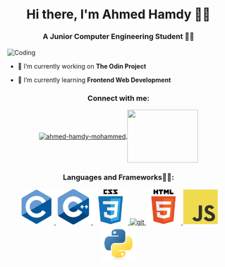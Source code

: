 
<h1 align="center">Hi there, I'm Ahmed Hamdy 👋🤖</h1>

<h3 align="center">A Junior Computer Engineering Student 👩‍💻</h3>

<img align="center" alt="Coding" width="400" src="https://gifdb.com/images/high/hacker-flint-lockwood-x8rmhnzorw4lcrp6.gif">


- 🔭 I’m currently working on **The Odin Project**

- 🌱 I’m currently learning **Frontend Web Development**


<h3 align="center">Connect with me:</h3>
<p align="center">
<a href="https://www.linkedin.com/in/ahmed-hamdy-mohammed" target="blank">
<img align="center" src="https://raw.githubusercontent.com/rahuldkjain/github-profile-readme-generator/master/src/images/icons/Social/linked-in-alt.svg" alt="ahmed-hamdy-mohammed" height="60" width="80" />
</a>

<a href="ahmed.abdalllah03@eng-st.cu.edu.eg" target="blank">
<img align="center" src="https://github.com/gauravghongde/social-icons/blob/master/SVG/Color/Gmail.svg" height="120" width="160" />
</a>

<h3 align="center">Languages and Frameworks🐱‍👤:</h3>

<p align="center">
<a href="https://www.cprogramming.com/" target="_blank" rel="noreferrer"> 
<img src="https://raw.githubusercontent.com/devicons/devicon/master/icons/c/c-original.svg" alt="c" width="80" height="80"/> 
</a> 
  
<a href="https://www.w3schools.com/cpp/" target="_blank" rel="noreferrer"> 
<img src="https://raw.githubusercontent.com/devicons/devicon/master/icons/cplusplus/cplusplus-original.svg" alt="cplusplus" width="80" height="80"/> 
</a> 

<a href="https://www.w3schools.com/css/" target="_blank" rel="noreferrer"> 
<img src="https://raw.githubusercontent.com/devicons/devicon/master/icons/css3/css3-original-wordmark.svg" alt="css3" width="80" height="80"/> </a>

<a href="https://git-scm.com/" target="_blank" rel="noreferrer"> 
<img src="https://www.vectorlogo.zone/logos/git-scm/git-scm-icon.svg" alt="git" width="80" height="80"/> 
</a> 

<a href="https://www.w3.org/html/" target="_blank" rel="noreferrer"> 
<img src="https://raw.githubusercontent.com/devicons/devicon/master/icons/html5/html5-original-wordmark.svg" alt="html5" width="80" height="80"/> 
</a> 

<a href="https://developer.mozilla.org/en-US/docs/Web/JavaScript" target="_blank" rel="noreferrer"> 
<img src="https://raw.githubusercontent.com/devicons/devicon/master/icons/javascript/javascript-original.svg" alt="javascript" width="80" height="80"/> 
</a> 

<a href="https://www.python.org" target="_blank" rel="noreferrer"> 
<img src="https://raw.githubusercontent.com/devicons/devicon/master/icons/python/python-original.svg" alt="python" width="80" height="80"/> </a> 

</p>

<!--
**AhmedHamdiy/AhmedHamdiy** is a ✨ _special_ ✨ repository because its `README.md` (this file) appears on your GitHub profile.

Here are some ideas to get you started:

-->
